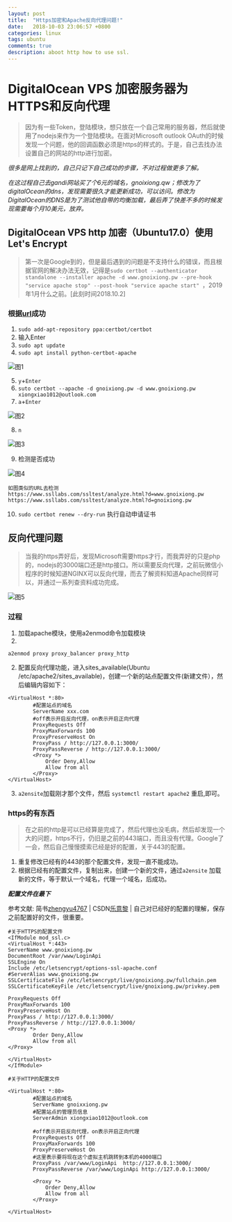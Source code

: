 ```yaml
---
layout: post
title:  "Https加密和Apache反向代理问题!"
date:   2018-10-03 23:06:57 +0800
categories: linux
tags: ubuntu
comments: true
description: aboot http how to use ssl.
---
```


# DigitalOcean VPS 加密服务器为HTTPS和反向代理

>因为有一些Token，登陆模块，想只放在一个自己常用的服务器，然后就使用了nodejs来作为一个登陆模块。在面对Microsoft outlook OAuth的时候发现一个问题，他的回调函数必须是https的样式的。于是，自己去找办法设置自己的网站的http进行加密。

*很多是网上找到的，自己只记下自己成功的步骤，不对过程做更多了解。*

*在这过程自己去gandi网站买了个6元的域名，gnoixiong.qw；修改为了digitalOcean的dns，发现需要很久才能更新成功，可以访问。修改为DigitalOcean的DNS是为了测试他自带的均衡加载，最后弄了快差不多的时候发现需要每个月10美元，放弃。*
## DigitalOcean VPS http 加密（Ubuntu17.0）**使用Let's Encrypt**
>第一次是Google到的，但是最后遇到的问题是不支持什么的错误，而且根据官网的解决办法无效，记得是`sudo certbot --authenticator standalone --installer apache -d www.gnoixiong.pw --pre-hook "service apache stop" --post-hook "service apache start"
`，2019年1月什么之前。[此刻时间2018.10.2]

### 根据[url](https://devanswers.co/lets-encrypt-ssl-apache-ubuntu-18-04/)成功
1. `sudo add-apt-repository ppa:certbot/certbot`
2. 输入Enter
3. `sudo apt update`
4. `sudo apt install python-certbot-apache`

![图1](https://res.cloudinary.com/xiongxiao/image/upload/v1538577134/github/images/2018-10-03-01.png)

5. `y`+`Enter`
6. `suto certbot --apache -d gnoixiong.pw -d www.gnoixiong.pw
xiongxiao1012@outlook.com`
7. `a`+`Enter`

![图2](https://res.cloudinary.com/xiongxiao/image/upload/v1538577134/github/images/2018-10-03-02.png)

8. `n`

![图3](https://res.cloudinary.com/xiongxiao/image/upload/v1538577134/github/images/2018-10-03-03.png)

9. 检测是否成功

![图4](https://res.cloudinary.com/xiongxiao/image/upload/v1538577134/github/images/2018-10-03-04.png)

```
如图类似的URL去检测
https://www.ssllabs.com/ssltest/analyze.html?d=www.gnoixiong.pw
https://www.ssllabs.com/ssltest/analyze.html?d=gnoixiong.pw
```
10. `sudo certbot renew --dry-run` 执行自动申请证书

## 反向代理问题
>当我的https弄好后，发现Microsoft需要https才行，而我弄好的只是php的，nodejs的3000端口还是http接口。所以需要反向代理，之前玩微信小程序的时候知道NGINX可以反向代理，而去了解资料知道Apache同样可以，并通过一系列查资料成功完成。

![图5](https://res.cloudinary.com/xiongxiao/image/upload/v1538577134/github/images/2018-10-03-05.png)

### 过程

1. 加载apache模块，使用a2enmod命令加载模块
2. 
```
a2enmod proxy proxy_balancer proxy_http
```

2. 配置反向代理功能，进入sites_available(Ubuntu /etc/apache2/sites_available)，创建一个新的站点配置文件(新建文件），然后编辑内容如下：

```
<VirtualHost *:80>
        #配置站点的域名
        ServerName xxx.com
        #off表示开启反向代理，on表示开启正向代理
        ProxyRequests Off
        ProxyMaxForwards 100
        ProxyPreserveHost On
        ProxyPass / http://127.0.0.1:3000/
        ProxyPassReverse / http://127.0.0.1:3000/
        <Proxy *>
            Order Deny,Allow
            Allow from all
        </Proxy>
</VirtualHost>
```

3. `a2ensite`加载刚才那个文件，然后 `systemctl restart apache2`  重启,即可。

### https的有东西
>在之前的http是可以已经算是完成了，然后代理也没毛病，然后却发现一个大的问题，https不行，仍旧是之前的443端口，而且没有代理。Google了一会，然后自己慢慢摸索已经是好的配置，关于443的配置。

1. 重复修改已经有的443的那个配置文件，发现一直不能成功。
2. 根据已经有的配置文件，复制出来，创建一个新的文件，通过`a2ensite` 加载新的文件，等于默认一个域名，代理一个域名，后成功。

***配置文件在最下***

参考文献:
    简书[zhengyu4767](https://www.jianshu.com/p/47eca94680aa) |
    CSDN[乐意黎](https://blog.csdn.net/aerchi/article/details/73605496) |
    自己对已经好的配置的理解，保存之前配置好的文件，很重要。


```
#关于HTTPS的配置文件
<IfModule mod_ssl.c>
<VirtualHost *:443>
ServerName www.gnoixiong.pw
DocumentRoot /var/www/LoginApi
SSLEngine On
Include /etc/letsencrypt/options-ssl-apache.conf
#ServerAlias www.gnoixiong.pw
SSLCertificateFile /etc/letsencrypt/live/gnoixiong.pw/fullchain.pem
SSLCertificateKeyFile /etc/letsencrypt/live/gnoixiong.pw/privkey.pem

ProxyRequests Off
ProxyMaxForwards 100
ProxyPreserveHost On
ProxyPass / http://127.0.0.1:3000/
ProxyPassReverse / http://127.0.0.1:3000/
<Proxy *>
        Order Deny,Allow
        Allow from all
</Proxy>

</VirtualHost>
</IfModule>

#关于HTTP的配置文件

<VirtualHost *:80>
        #配置站点的域名
        ServerName gnoixxiong.pw
        #配置站点的管理员信息
        ServerAdmin xiongxiao1012@outlook.com

        #off表示开启反向代理，on表示开启正向代理
        ProxyRequests Off
        ProxyMaxForwards 100
        ProxyPreserveHost On
        #这里表示要将现在这个虚拟主机跳转到本机的4000端口
        ProxyPass /var/www/LoginApi  http://127.0.0.1:3000/
        ProxyPassReverse /var/www/LoginApi http://127.0.0.1:3000/

        <Proxy *>
            Order Deny,Allow
            Allow from all
        </Proxy>

</VirtualHost>        
```

